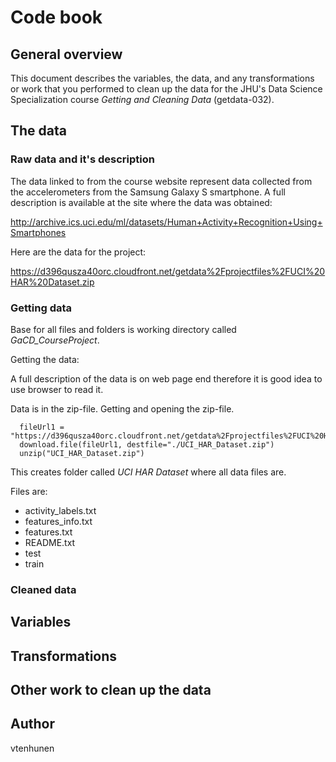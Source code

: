 # Code book 

## General overview

This document describes the variables, the data, and any transformations or work that you performed to clean up the data for the JHU's Data Science Specialization course *Getting and Cleaning Data* (getdata-032).


## The data

### Raw data and it's description

The data linked to from the course website represent data collected from the accelerometers from the Samsung Galaxy S smartphone. A full description is available at the site where the data was obtained:

http://archive.ics.uci.edu/ml/datasets/Human+Activity+Recognition+Using+Smartphones

Here are the data for the project:

https://d396qusza40orc.cloudfront.net/getdata%2Fprojectfiles%2FUCI%20HAR%20Dataset.zip

### Getting data

Base for all files and folders is working directory called *GaCD_CourseProject*.

Getting the data:

A full description of the data is on web page end therefore it is good idea to use browser to read it.

Data is in the zip-file. Getting and opening the zip-file.

      fileUrl1 = "https://d396qusza40orc.cloudfront.net/getdata%2Fprojectfiles%2FUCI%20HAR%20Dataset.zip"
      download.file(fileUrl1, destfile="./UCI_HAR_Dataset.zip")
      unzip("UCI_HAR_Dataset.zip")

This creates folder called *UCI HAR Dataset* where all data files are. 

Files are:
* activity_labels.txt
* features_info.txt
* features.txt
* README.txt
* test
* train  


### Cleaned data





## Variables



## Transformations



## Other work to clean up the data



## Author

vtenhunen